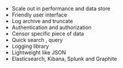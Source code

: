 
- Scale out in performance and data store 
- Friendly user interface 
- Log archive and truncate 
- Authentication and authorization 
- Censor specific piece of data 
- Quick search , query 
- Logging library 
- Lightweight like JSON
- Elasticsearch, Kibana, Splunk and Graphite 